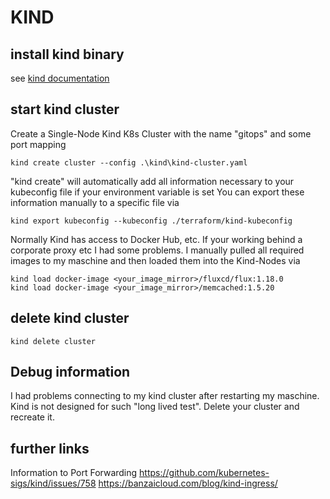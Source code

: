 # KIND

## install kind binary

see [kind documentation](https://kind.sigs.k8s.io/docs/user/quick-start/)

## start kind cluster

Create a Single-Node Kind K8s Cluster with the name "gitops" and some port mapping

    kind create cluster --config .\kind\kind-cluster.yaml

"kind create" will automatically add all information necessary to your kubeconfig file if your environment variable is set
You can export these information manually to a specific file via 

    kind export kubeconfig --kubeconfig ./terraform/kind-kubeconfig

Normally Kind has access to Docker Hub, etc. If your working behind a corporate proxy etc I had some problems.
I manually pulled all required images to my maschine and then loaded them into the Kind-Nodes via

    kind load docker-image <your_image_mirror>/fluxcd/flux:1.18.0
    kind load docker-image <your_image_mirror>/memcached:1.5.20
    

## delete kind cluster

    kind delete cluster

## Debug information

I had problems connecting to my kind cluster after restarting my maschine. Kind is not designed for such "long lived test".
Delete your cluster and recreate it.

## further links

Information to Port Forwarding
https://github.com/kubernetes-sigs/kind/issues/758
https://banzaicloud.com/blog/kind-ingress/

